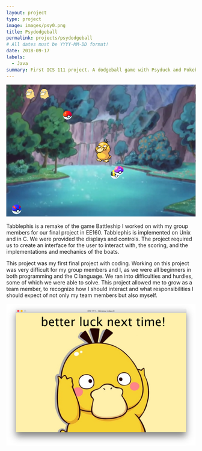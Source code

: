 ```yaml
---
layout: project
type: project
image: images/psy0.png
title: Psydodgeball
permalink: projects/psydodgeball
# All dates must be YYYY-MM-DD format!
date: 2018-09-17
labels:
  - Java
summary: First ICS 111 project. A dodgeball game with Psyduck and Pokeballs.
---
```

<img class="ui medium right floated rounded image" src="../images/psy2.png">

Tabblephis is a remake of the game Battleship I worked on with my group members for our final project in EE160. Tabblephis is implemented on Unix and in C. We were provided the displays and controls. The project required us to create an interface for the user to interact with, the scoring, and the implementations and mechanics of the boats.


This project was my first final project with coding. Working on this project was very difficult for my group members and I, as we were all beginners in both programming and the C language. We ran into difficulties and hurdles, some of which we were able to solve. This project allowed me to grow as a team member, to recognize how I should interact and what responsibilities I should expect of not only my team members but also myself.

<img class="ui medium right floated rounded image" src="../images/psy3.png">

